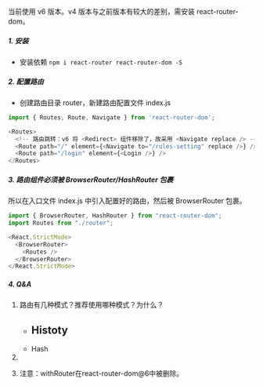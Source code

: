 当前使用 v6 版本。v4 版本与之前版本有较大的差别，需安装 react-router-dom。

##### 1. 安装

- 安装依赖 `npm i react-router react-router-dom -S`

##### 2. 配置路由

- 创建路由目录 router，新建路由配置文件 index.js

```javascript
import { Routes, Route, Navigate } from 'react-router-dom';

<Routes>
  <!-- 路由跳转：v6 将 <Redirect> 组件移除了，故采用 <Navigate replace /> -->
  <Route path="/" element={<Navigate to="/rules-setting" replace />} />
  <Route path="/login" element={<Login />} />
</Routes>
```

##### 3. 路由组件必须被 BrowserRouter/HashRouter 包裹

所以在入口文件 index.js 中引入配置好的路由，然后被 BrowserRouter 包裹。

```javascript
import { BrowserRouter, HashRouter } from "react-router-dom";
import Routes from "./router";

<React.StrictMode>
  <BrowserRouter>
    <Routes />
  </BrowserRouter>
</React.StrictMode>
```

##### 4. Q&A

1. 路由有几种模式？推荐使用哪种模式？为什么？
   - Histoty
     - 
   - Hash
   
2. 

3. 注意：withRouter在react-router-dom@6中被删除。